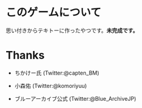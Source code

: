 # このゲームについて

思い付きからテキトーに作ったやつです。**未完成です。**

# Thanks

- ちかけー氏 (Twitter:@capten_BM)

- 小森佑 (Twitter:@komoriyuu)

- ブルーアーカイブ公式 (Twitter:@Blue_ArchiveJP)